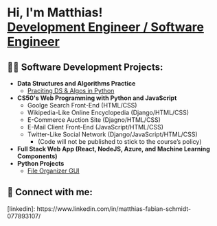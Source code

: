 <h1>Hi, I'm Matthias! <br/><a href="https://www.linkedin.com/in/matthias-fabian-schmidt-077893107">Development Engineer / Software Engineer</a></h1>

<h2>👨‍💻 Software Development Projects:</h2>

- <b>Data Structures and Algorithms Practice</b>
  - [Praciting DS & Algos in Python](https://github.com/Maiz22/ds_algos_python/blob/main/bfs.py)
- <b>CS50's Web Programming with Python and JavaScript</b>
  - Goolge Search Front-End (HTML/CSS)
  - Wikipedia-Like Online Encyclopedia (Django/HTML/CSS)
  - E-Commerce Auction Site (Djagno/HTML/CSS)
  - E-Mail Client Front-End (JavaScript/HTML/CSS)
  - Twitter-Like Social Network (Django/JavaScript/HTML/CSS)
    - (Code will not be published to stick to the course’s policy)
- <b>Full Stack Web App (React, NodeJS, Azure, and Machine Learning Components)</b>
- <b>Python Projects</b>
  - [File Organizer GUI](https://github.com/Maiz22/file_organizer)


<h2> 🤳 Connect with me:</h2>
[linkedin]: https://www.linkedin.com/in/matthias-fabian-schmidt-077893107/

<!--

Here are some ideas to get you started:

- 🔭 I’m currently working on ...
- 🌱 I’m currently learning ...
- 👯 I’m looking to collaborate on ...
- 🤔 I’m looking for help with ...
- 💬 Ask me about ...
- 📫 How to reach me: ...
- 😄 Pronouns: ...
- ⚡ Fun fact: ...
-->

